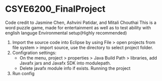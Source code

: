 # CSYE6200_FinalProject
Code credit to Jasmine Chen, Ashvini Patidar, and Mitali Chouthai
This is a word puzzle game, made for entertainment as well as to test ability with english languge 
Environmental setup(Highly recommended)
1. Import the source code into Eclipse by using File > open projects from file system > import source, use the directory to select project folder.
2. Configration settings:
    - On the menu, project > properties > Java Build Path > libraries, add Javafx jars and Javafx SDK into modulepath.
    - Delete javafx module info if exists.
Running the project
1. Run config

